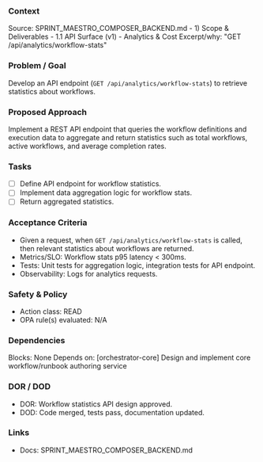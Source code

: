 ### Context
Source: SPRINT_MAESTRO_COMPOSER_BACKEND.md - 1) Scope & Deliverables - 1.1 API Surface (v1) - Analytics & Cost
Excerpt/why: "GET /api/analytics/workflow-stats"

### Problem / Goal
Develop an API endpoint (`GET /api/analytics/workflow-stats`) to retrieve statistics about workflows.

### Proposed Approach
Implement a REST API endpoint that queries the workflow definitions and execution data to aggregate and return statistics such as total workflows, active workflows, and average completion rates.

### Tasks
- [ ] Define API endpoint for workflow statistics.
- [ ] Implement data aggregation logic for workflow stats.
- [ ] Return aggregated statistics.

### Acceptance Criteria
- Given a request, when `GET /api/analytics/workflow-stats` is called, then relevant statistics about workflows are returned.
- Metrics/SLO: Workflow stats p95 latency < 300ms.
- Tests: Unit tests for aggregation logic, integration tests for API endpoint.
- Observability: Logs for analytics requests.

### Safety & Policy
- Action class: READ
- OPA rule(s) evaluated: N/A

### Dependencies
Blocks: None
Depends on: [orchestrator-core] Design and implement core workflow/runbook authoring service

### DOR / DOD
- DOR: Workflow statistics API design approved.
- DOD: Code merged, tests pass, documentation updated.

### Links
- Docs: SPRINT_MAESTRO_COMPOSER_BACKEND.md
